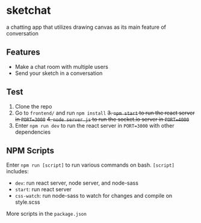 # sketchat
a chatting app that utilizes drawing canvas as its main feature of conversation

## Features

- Make a chat room with multiple users
- Send your sketch in a conversation

## Test

1. Clone the repo
2. Go to `frontend/` and run `npm install`
~~3. `npm start` to run the react server in `PORT=3000`~~
~~4. `node server.js` to run the socket.io server in `PORT=4000`~~
3. Enter `npm run dev` to run the react server in `PORT=3000` with other dependencies

## NPM Scripts
Enter `npm run [script]` to run various commands on bash. `[script]` includes:
- `dev`: run react server, node server, and node-sass
- `start`: run react server
- `css-watch`: run node-sass to watch for changes and compile on style.scss

More scripts in the `package.json`